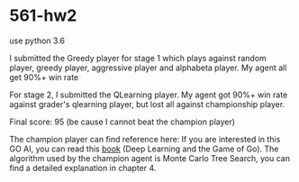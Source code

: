 # 561-hw2

use python 3.6

I submitted the Greedy player for stage 1 which plays against random player, greedy player, aggressive player and alphabeta player.
My agent all get 90%+ win rate

For stage 2, I submitted the QLearning player. My agent got 90%+ win rate against grader's qlearning player, but lost all against championship player.

Final score: 95 (be cause I cannot beat the champion player)

The champion player can find reference here:
If you are interested in this GO AI, you can read this [book](https://uosc.primo.exlibrisgroup.com/discovery/fulldisplay?docid=cdi_safari_books_9781617295324&context=PC&vid=01USC_INST:01USC&lang=en&search_scope=MyInst_and_CI&adaptor=Primo%20Central&tab=Everything&mode=Basic) (Deep Learning and the Game of Go).
The algorithm used by the champion agent is Monte Carlo Tree Search, you can find a detailed explanation in chapter 4.